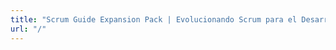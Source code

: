 ```yaml
---
title: "Scrum Guide Expansion Pack | Evolucionando Scrum para el Desarrollo de Productos Moderno"
url: "/"
---
```

